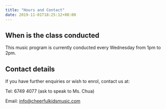 ```yaml
---
title: "Hours and Contact"
date: 2019-11-01T18:25:12+08:00
---
```


## When is the class conducted
This music program is currently conducted every Wednesday from 1pm to 2pm.

## Contact details
If you have further enquiries or wish to enrol, contact us at:

Tel: 6749 4077 (ask to speak to Ms. Chua)

Email: [info@cheerfulkidsmusic.com](mailto:info@cheerfulkidsmusic.com)
